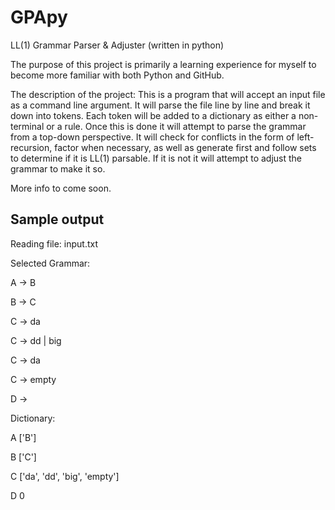 # GPApy
LL(1) Grammar Parser &amp; Adjuster (written in python)

The purpose of this project is primarily a learning experience for myself to become more familiar with both Python and GitHub.

The description of the project:
This is a program that will accept an input file as a command line argument. It will parse the file line by line and break it down into tokens.
Each token will be added to a dictionary as either a non-terminal or a rule. Once this is done it will attempt to parse the grammar from a top-down perspective.
It will check for conflicts in the form of left-recursion, factor when necessary, as well as generate first and follow sets to determine if it is LL(1) parsable.
If it is not it will attempt to adjust the grammar to make it so.

More info to come soon.

Sample output
----------------
Reading file: input.txt 

Selected Grammar: 

A -> B 

B -> C

C -> da

C -> dd | big

C -> da

C -> empty

D ->

Dictionary:

A ['B']

B ['C']

C ['da', 'dd', 'big', 'empty']

D 0
